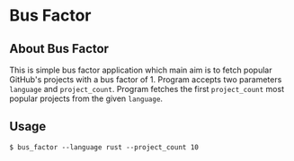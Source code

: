 # Bus Factor

## About Bus Factor
This is simple bus factor application which main aim is to fetch popular GitHub's projects with a bus factor of 1.
Program accepts two parameters `language` and `project_count`.
Program fetches the first `project_count` most popular projects from the given `language`.

## Usage
`$ bus_factor --language rust --project_count 10`



